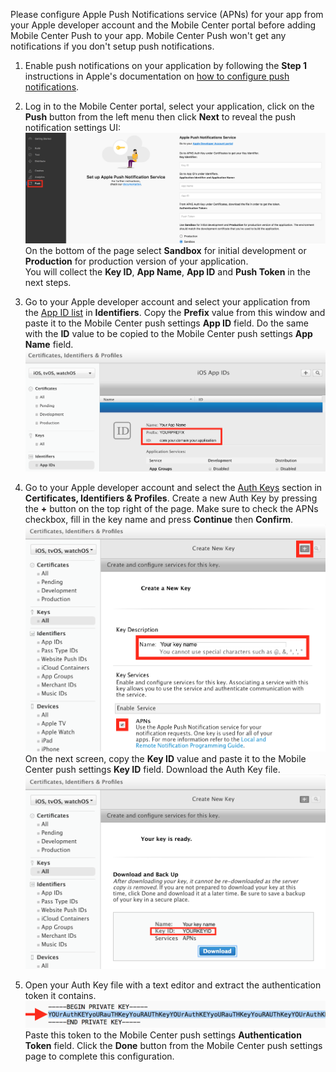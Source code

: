 Please configure Apple Push Notifications service (APNs) for your app from your Apple developer account and the Mobile Center portal before adding Mobile Center Push to your app. Mobile Center Push won't get any notifications if you don't setup push notifications.

1. Enable push notifications on your application by following the **Step 1** instructions in Apple's documentation on [how to configure push notifications](http://help.apple.com/xcode/mac/current/#/dev11b059073).

2. Log in to the Mobile Center portal, select your application, click on the **Push** button from the left menu then click **Next** to reveal the push notification settings UI:
![mobile-center-push-settings](images/ios-push-settings-mc-portal.png)
On the bottom of the page select **Sandbox** for initial development or **Production** for production version of your application.  
You will collect the **Key ID**, **App Name**, **App ID** and **Push Token** in the next steps.

3. Go to your Apple developer account and select your application from the [App ID list](https://developer.apple.com/account/ios/identifier/bundle) in **Identifiers**. Copy the **Prefix** value from this window and paste it to the Mobile Center push settings **App ID** field. Do the same with the **ID** value to be copied to the Mobile Center push settings **App Name** field.
![apple-dev-center-app-id](images/ios-app-id-apple-portal.png)

4. Go to your Apple developer account and select the [Auth Keys](https://developer.apple.com/account/ios/authkey/) section in **Certificates, Identifiers & Profiles**. Create a new Auth Key by pressing the **+** button on the top right of the page. Make sure to check the APNs checkbox, fill in the key name and press **Continue** then **Confirm**.
![apple-dev-center-new-auth-key](images/ios-new-auth-key-apple-portal.png)
On the next screen, copy the **Key ID** value and paste it to the Mobile Center push settings **Key ID** field.
Download the Auth Key file.
![apple-dev-center-confirm-auth-key](images/ios-confirm-auth-key-apple-portal.png)

5. Open your Auth Key file with a text editor and extract the authentication token it contains.
![auth-key-file](images/ios-auth-key-file.png)
Paste this token to the Mobile Center push settings **Authentication Token** field. Click the **Done** button from the Mobile Center push settings page to complete this configuration.
